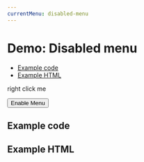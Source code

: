 ```yaml
---
currentMenu: disabled-menu 
---
```


# Demo: Disabled menu


<!-- START doctoc generated TOC please keep comment here to allow auto update -->
<!-- DON'T EDIT THIS SECTION, INSTEAD RE-RUN doctoc TO UPDATE -->


- [Example code](#example-code)
- [Example HTML](#example-html)

<!-- END doctoc generated TOC please keep comment here to allow auto update -->

<span class="context-menu-one btn btn-neutral context-menu-disabled">right click me</span>

<button type="button btn btn-neutral" id="toggle-disabled">Enable Menu</button>

## Example code

<script type="text/javascript" class="showcase">
$(function(){
    $.contextMenu({
        selector: '.context-menu-one', 
        callback: function(e, key, currentMenuData, rootMenuData) {
            var m = "clicked: " + key;
            window.console && console.log(m) || alert(m); 
        },
        items: {
            "edit": {name: "Edit", icon: "edit"},
            "cut": {name: "Cut", icon: "cut"},
            "copy": {name: "Copy", icon: "copy"},
            "paste": {name: "Paste", icon: "paste"},
            "delete": {name: "Delete", icon: "delete"},
            "sep1": "---------",
            "quit": {name: "Quit", icon: function(e, $element, key, item, currentMenuData, rootMenuData){ return 'context-menu-icon context-menu-icon-quit'; }}
        }
    });
    
    $('#toggle-disabled').on('click', function(e) {
        e.preventDefault();
        var $this = $(this),
            $trigger = $('.context-menu-one');
        if ($trigger.hasClass('context-menu-disabled')) {
            $this.text("Disable Menu");
            $trigger.contextMenu(true);
        } else {
            $this.text("Enable Menu");
            $trigger.contextMenu(false);
        }
    });
});
</script>

## Example HTML
<div style="display:none;" class="showcase" data-showcase-import=".context-menu-one"></div>